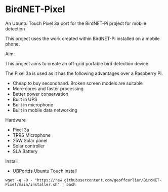 # BirdNET-Pixel
An Ubuntu Touch Pixel 3a port for the BirdNET-Pi project for mobile detection

This project uses the work created within BirdNET-Pi installed on a mobile phone.

Aim:

This project aims to create an off-grid portable bird detection device.

The Pixel 3a is used as it has the following advantages over a Raspberry Pi.
- Cheap to buy secondhand.  Broken screen models are suitable
- More cores and faster processing
- Better power conservation
- Built in UPS
- Built in microphone
- Built in mobile data networking

Hardware
- Pixel 3a
- TRRS Microphone
- 25W Solar panel
- Solar controller
- SLA Battery

Install
- UBPortds Ubuntu Touch install

`wget -q -O - "https://raw.githubusercontent.com/geoffcarlier/BirdNET-Pixel/main/installer.sh" | bash`
